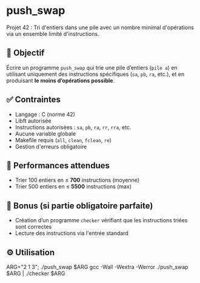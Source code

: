 # push_swap

Projet 42 : Tri d'entiers dans une pile avec un nombre minimal d'opérations via un ensemble limité d'instructions.

## 🎯 Objectif

Écrire un programme `push_swap` qui trie une pile d’entiers (`pile a`) en utilisant uniquement des instructions spécifiques (`sa`, `pb`, `ra`, etc.), et en produisant **le moins d’opérations possible**.

## ✅ Contraintes

- Langage : C (norme 42)
- Libft autorisée
- Instructions autorisées : `sa`, `pb`, `ra`, `rr`, `rra`, etc.
- Aucune variable globale
- Makefile requis (`all`, `clean`, `fclean`, `re`)
- Gestion d'erreurs obligatoire

## 🎯 Performances attendues

- Trier 100 entiers en ≤ **700** instructions (moyenne)
- Trier 500 entiers en ≤ **5500** instructions (max)

## 🧨 Bonus (si partie obligatoire parfaite)

- Création d’un programme `checker` vérifiant que les instructions triées sont correctes
- Lecture des instructions via l'entrée standard

## ⚙️ Utilisation

ARG="2 1 3"; ./push_swap $ARG
gcc -Wall -Wextra -Werror ./push_swap $ARG | ./checker $ARG
